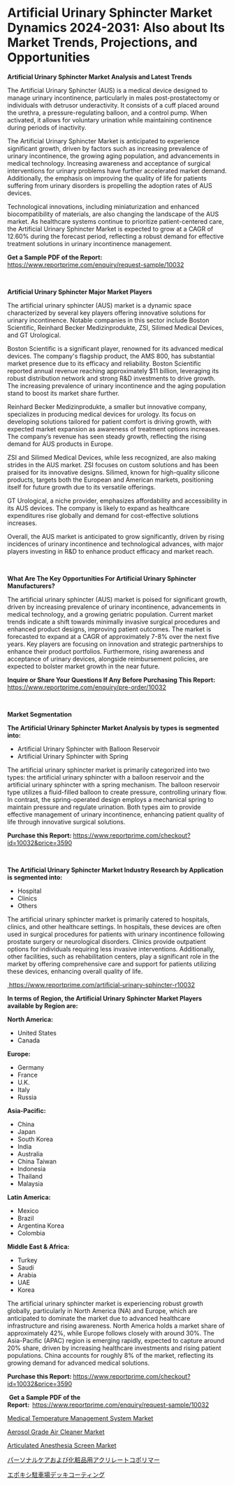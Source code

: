 <p><h1>Artificial Urinary Sphincter Market Dynamics 2024-2031: Also about Its Market Trends, Projections, and Opportunities</h1></p><p><strong>Artificial Urinary Sphincter Market Analysis and Latest Trends</strong></p>
<p><p>The Artificial Urinary Sphincter (AUS) is a medical device designed to manage urinary incontinence, particularly in males post-prostatectomy or individuals with detrusor underactivity. It consists of a cuff placed around the urethra, a pressure-regulating balloon, and a control pump. When activated, it allows for voluntary urination while maintaining continence during periods of inactivity.</p><p>The Artificial Urinary Sphincter Market is anticipated to experience significant growth, driven by factors such as increasing prevalence of urinary incontinence, the growing aging population, and advancements in medical technology. Increasing awareness and acceptance of surgical interventions for urinary problems have further accelerated market demand. Additionally, the emphasis on improving the quality of life for patients suffering from urinary disorders is propelling the adoption rates of AUS devices.</p><p>Technological innovations, including miniaturization and enhanced biocompatibility of materials, are also changing the landscape of the AUS market. As healthcare systems continue to prioritize patient-centered care, the Artificial Urinary Sphincter Market is expected to grow at a CAGR of 12.60% during the forecast period, reflecting a robust demand for effective treatment solutions in urinary incontinence management.</p></p>
<p><strong>Get a Sample PDF of the Report:&nbsp;</strong> <a href="https://www.reportprime.com/enquiry/request-sample/10032">https://www.reportprime.com/enquiry/request-sample/10032</a></p>
<p>&nbsp;</p>
<p><strong>Artificial Urinary Sphincter Major Market Players</strong></p>
<p><p>The artificial urinary sphincter (AUS) market is a dynamic space characterized by several key players offering innovative solutions for urinary incontinence. Notable companies in this sector include Boston Scientific, Reinhard Becker Medizinprodukte, ZSI, Silimed Medical Devices, and GT Urological.</p><p>Boston Scientific is a significant player, renowned for its advanced medical devices. The company's flagship product, the AMS 800, has substantial market presence due to its efficacy and reliability. Boston Scientific reported annual revenue reaching approximately $11 billion, leveraging its robust distribution network and strong R&D investments to drive growth. The increasing prevalence of urinary incontinence and the aging population stand to boost its market share further.</p><p>Reinhard Becker Medizinprodukte, a smaller but innovative company, specializes in producing medical devices for urology. Its focus on developing solutions tailored for patient comfort is driving growth, with expected market expansion as awareness of treatment options increases. The company’s revenue has seen steady growth, reflecting the rising demand for AUS products in Europe.</p><p>ZSI and Silimed Medical Devices, while less recognized, are also making strides in the AUS market. ZSI focuses on custom solutions and has been praised for its innovative designs. Silimed, known for high-quality silicone products, targets both the European and American markets, positioning itself for future growth due to its versatile offerings.</p><p>GT Urological, a niche provider, emphasizes affordability and accessibility in its AUS devices. The company is likely to expand as healthcare expenditures rise globally and demand for cost-effective solutions increases.</p><p>Overall, the AUS market is anticipated to grow significantly, driven by rising incidences of urinary incontinence and technological advances, with major players investing in R&D to enhance product efficacy and market reach.</p></p>
<p>&nbsp;</p>
<p><strong>What Are The Key Opportunities For Artificial Urinary Sphincter Manufacturers?</strong></p>
<p><p>The artificial urinary sphincter (AUS) market is poised for significant growth, driven by increasing prevalence of urinary incontinence, advancements in medical technology, and a growing geriatric population. Current market trends indicate a shift towards minimally invasive surgical procedures and enhanced product designs, improving patient outcomes. The market is forecasted to expand at a CAGR of approximately 7-8% over the next five years. Key players are focusing on innovation and strategic partnerships to enhance their product portfolios. Furthermore, rising awareness and acceptance of urinary devices, alongside reimbursement policies, are expected to bolster market growth in the near future.</p></p>
<p><strong>Inquire or Share Your Questions If Any Before Purchasing This Report:</strong> <a href="https://www.reportprime.com/enquiry/pre-order/10032">https://www.reportprime.com/enquiry/pre-order/10032</a></p>
<p>&nbsp;</p>
<p><strong>Market Segmentation</strong></p>
<p><strong>The Artificial Urinary Sphincter Market Analysis by types is segmented into:</strong></p>
<p><ul><li>Artificial Urinary Sphincter with Balloon Reservoir</li><li>Artificial Urinary Sphincter with Spring</li></ul></p>
<p><p>The artificial urinary sphincter market is primarily categorized into two types: the artificial urinary sphincter with a balloon reservoir and the artificial urinary sphincter with a spring mechanism. The balloon reservoir type utilizes a fluid-filled balloon to create pressure, controlling urinary flow. In contrast, the spring-operated design employs a mechanical spring to maintain pressure and regulate urination. Both types aim to provide effective management of urinary incontinence, enhancing patient quality of life through innovative surgical solutions.</p></p>
<p><strong>Purchase this Report:&nbsp;</strong><a href="https://www.reportprime.com/checkout?id=10032&price=3590">https://www.reportprime.com/checkout?id=10032&price=3590</a></p>
<p>&nbsp;</p>
<p><strong>The Artificial Urinary Sphincter Market Industry Research by Application is segmented into:</strong></p>
<p><ul><li>Hospital</li><li>Clinics</li><li>Others</li></ul></p>
<p><p>The artificial urinary sphincter market is primarily catered to hospitals, clinics, and other healthcare settings. In hospitals, these devices are often used in surgical procedures for patients with urinary incontinence following prostate surgery or neurological disorders. Clinics provide outpatient options for individuals requiring less invasive interventions. Additionally, other facilities, such as rehabilitation centers, play a significant role in the market by offering comprehensive care and support for patients utilizing these devices, enhancing overall quality of life.</p></p>
<p><a href="https://www.reportprime.com/artificial-urinary-sphincter-r10032">&nbsp;https://www.reportprime.com/artificial-urinary-sphincter-r10032</a></p>
<p><strong>In terms of Region, the Artificial Urinary Sphincter Market Players available by Region are:</strong></p>
<p>
    <p> <strong> North America: </strong>
        <ul>
            <li>United States</li>
            <li>Canada</li>
        </ul>
        </p> 
    <p> <strong> Europe: </strong>
        <ul>
            <li>Germany</li>
            <li>France</li>
            <li>U.K.</li>
            <li>Italy</li>
            <li>Russia</li>
        </ul>
        </p> 
    <p> <strong> Asia-Pacific: </strong>
        <ul>
            <li>China</li>
            <li>Japan</li>
            <li>South Korea</li>
            <li>India</li>
            <li>Australia</li>
            <li>China Taiwan</li>
            <li>Indonesia</li>
            <li>Thailand</li>
            <li>Malaysia</li>
        </ul>
        </p> 
    <p> <strong> Latin America: </strong>
        <ul>
            <li>Mexico</li>
            <li>Brazil</li>
            <li>Argentina Korea</li>
            <li>Colombia</li>
        </ul>
        </p> 
    <p> <strong> Middle East & Africa: </strong>
        <ul>
            <li>Turkey</li>
            <li>Saudi</li>
            <li>Arabia</li>
            <li>UAE</li>
            <li>Korea</li>
        </ul>
    </p>
    </p>
<p><p>The artificial urinary sphincter market is experiencing robust growth globally, particularly in North America (NA) and Europe, which are anticipated to dominate the market due to advanced healthcare infrastructure and rising awareness. North America holds a market share of approximately 42%, while Europe follows closely with around 30%. The Asia-Pacific (APAC) region is emerging rapidly, expected to capture around 20% share, driven by increasing healthcare investments and rising patient populations. China accounts for roughly 8% of the market, reflecting its growing demand for advanced medical solutions.</p></p>
<p><strong>Purchase this Report: </strong><a href="https://www.reportprime.com/checkout?id=10032&price=3590">https://www.reportprime.com/checkout?id=10032&price=3590</a></p>
<p>&nbsp;<strong>Get a Sample PDF of the Report:&nbsp;&nbsp;</strong><a href="https://www.reportprime.com/enquiry/request-sample/10032">https://www.reportprime.com/enquiry/request-sample/10032</a></p>
<p><strong></strong></p>
<p><p><a href="https://github.com/jordond5lezama/Market-Research-Report-List-1/blob/main/medical-temperature-management-system-market.md">Medical Temperature Management System Market</a></p><p><a href="https://issuu.com/reportprime-2/docs/aerosol-grade-air-cleaner-market-si_a1a3003528b7ff">Aerosol Grade Air Cleaner Market</a></p><p><a href="https://github.com/MoonZANDRA/Market-Research-Report-List-1/blob/main/articulated-anesthesia-screen-market.md">Articulated Anesthesia Screen Market</a></p><p><a href="https://medium.com/@vadkqfca47/acrylates-copolymer-for-personal-care-cosmetics-market-%E3%81%AF-%E3%82%B3%E3%82%B9%E3%83%88%E7%AE%A1%E7%90%86%E3%81%A8%E5%8A%B9%E7%8E%87%E5%90%91%E4%B8%8A%E3%82%92%E5%84%AA%E5%85%88%E3%81%97%E3%81%BE%E3%81%99-343714988822">パーソナルケアおよび化粧品用アクリレートコポリマー</a></p><p><a href="https://medium.com/@vadkqfca47/epoxy-parking-deck-coatings-market-%E3%81%AE%E3%82%B0%E3%83%AD%E3%83%BC%E3%83%90%E3%83%AB%E5%B8%82%E5%A0%B4%E6%A6%82%E8%A6%81%E3%81%AF-%E4%B8%96%E7%95%8C%E3%81%8A%E3%82%88%E3%81%B3%E4%B8%BB%E8%A6%81%E5%B8%82%E5%A0%B4%E3%81%AB%E3%81%8A%E3%81%91%E3%82%8B%E6%A5%AD%E7%95%8C%E3%81%AB%E5%BD%B1%E9%9F%BF%E3%82%92%E4%B8%8E%E3%81%88%E3%82%8B%E4%B8%BB%E8%A6%81%E3%81%AA%E3%83%88%E3%83%AC%E3%83%B3%E3%83%89%E3%81%AB%E3%81%A4%E3%81%84%E3%81%A6-%E7%8B%AC%E8%87%AA%E3%81%AE%E8%A6%96%E7%82%B9%E3%82%92%E6%8F%90%E4%BE%9B%E3%81%97%E3%81%BE%E3%81%99-54df473ed364">エポキシ駐車場デッキコーティング</a></p></p>